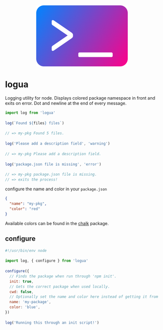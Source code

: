 <p align="center">
  <img src="https://github.com/tobua/logua/raw/master/logo.png" alt="logua" width="300">
</p>

# logua

Logging utility for node. Displays colored package namespace in front and exits on error. Dot and newline at the end of every message.

```js
import log from 'logua'

log(`Found ${files} files`)

// => my-pkg Found 5 files.

log('Please add a description field', 'warning')

// => my-pkg Please add a description field.

log('package.json file is missing', 'error')

// => my-pkg package.json file is missing.
// => exits the process!
```

configure the name and color in your `package.json`

```json
{
  "name": "my-pkg",
  "color": "red"
}
```

Available colors can be found in the [chalk](https://www.npmjs.com/chalk) package.

## configure

```js
#!/usr/bin/env node

import log, { configure } from 'logua'

configure({
  // Finds the package when run through 'npm init'.
  init: true,
  // Gets the correct package when used locally.
  cwd: false,
  // Optionally set the name and color here instead of getting it from the package.
  name: 'my-package',
  color: 'blue',
})

log('Running this through an init script!')
```
